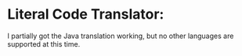 # Literal Code Translator:
I partially got the Java translation working, but no other languages are supported at this time.
